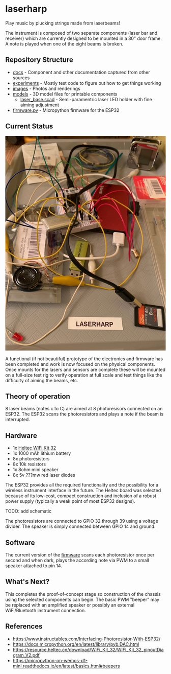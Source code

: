 # laserharp

Play music by plucking strings made from laserbeams!

The instrument is composed of two separate components (laser bar and receiver) which are currently designed to be mounted in a 30" door frame.  A note is played when one of the eight beams is broken.


## Repository Structure
+ [docs](./docs/) - Component and other documentation captured from other sources
+ [experiments](./experiments/) - Mostly test code to figure out how to get things working
+ [images](./images/) - Photos and renderings
+ [models](./models/) - 3D model files for printable components
    + [laser_base.scad](./models/laser_base.scad) - Semi-paramentric laser LED holder with fine aiming adjustment
+ [firmware.py](./firmware.py) - Micropython firmware for the ESP32


## Current Status

![photo of tray full of parts](./images/project_tray_fixed.jpg)

A functional (if not beautiful) prototype of the electronics and firmware has been completed and work is now focused on the physical components.  Once mounts for the lasers and sensors are complete these will be mounted on a full-size test rig to verify operation at full scale and test things like the difficulty of aiming the beams, etc.


## Theory of operation

8 laser beams (notes c to C) are aimed at 8 photoresisors connected on an ESP32.  The ESP32 scans the photoresistors and plays a note if the beam is interrupted.


## Hardware

* 1x [Heltec WiFi Kit 32](https://heltec.org/project/wifi-kit-32/)
* 1x 1000 mAh lithium battery
* 8x photoresistors
* 8x 10k resistors
* 1x 8ohm mini speaker
* 8x 5v ???mw red laser diodes

The ESP32 provides all the required functionality and the possibility for a wireless instrument interface in the future.  The Heltec board was selected because of its low-cost, compact construction and inclusion of a robust power supply (typically a weak point of most ESP32 designs).

TODO: add schematic

The photoresistors are connected to GPIO 32 through 39 using a voltage divider.  The speaker is simply connected between GPIO 14 and ground.


## Software

The current version of the [firmware](./firmware.py) scans each photoresistor once per second and when dark, plays the according note via PWM to a small speaker attached to pin 14.


## What's Next?

This completes the proof-of-concept stage so construction of the chassis using the selected components can begin.  The basic PWM "beeper" may be replaced with an amplified speaker or possibly an external WiFi/Bluetooth instrument connection.


## References

* https://www.instructables.com/Interfacing-Photoresistor-With-ESP32/
* https://docs.micropython.org/en/latest/library/pyb.DAC.html
* https://resource.heltec.cn/download/WiFi_Kit_32/WIFI_Kit_32_pinoutDiagram_V2.pdf
* https://micropython-on-wemos-d1-mini.readthedocs.io/en/latest/basics.html#beepers
